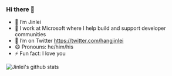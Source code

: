 ### Hi there 👋

<!--
**BSH-Jinlei-Hang/BSH-Jinlei-Hang** is a ✨ _special_ ✨ repository because its `README.md` (this file) appears on your GitHub profile.

Here are some ideas to get you started:

- 🔭 I’m currently working on ...
- 🌱 I’m currently learning ...
- 👯 I’m looking to collaborate on ...
- 🤔 I’m looking for help with ...
- 💬 Ask me about ...
- 📫 How to reach me: ...
- 😄 Pronouns: ...
- ⚡ Fun fact: ...
-->

- 🔭 I’m Jinlei
- 🏢 I work at Microsoft where I help build and support developer communities
- 🦜 I’m on Twitter https://twitter.com/hangjinlei
- 😄 Pronouns: he/him/his
- ⚡ Fun fact: I love you

![Jinlei's github stats](https://github-readme-stats.vercel.app/api?username=BSH-Jinlei-Hang&show_icons=true)